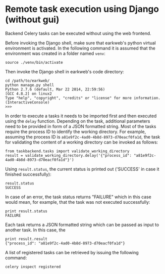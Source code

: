 # Remote task execution using Django (without gui)

Backend Celery tasks can be executed without using the web frontend. 

Before invoking the Django shell, make sure that earkweb's python virtual environment is activated. In the following
command it is assumed that the environment was created in a folder named `venv`:

    source ./venv/bin/activate
    
Then invoke the Django shell in earkweb's code directory:

    cd /path/to/earkweb/
    python manage.py shell
    Python 2.7.6 (default, Mar 22 2014, 22:59:56) 
    [GCC 4.8.2] on linux2
    Type "help", "copyright", "credits" or "license" for more information.
    (InteractiveConsole)
    >>> 
    
In order to execute a tasks it needs to be imported first and then executed using the `delay` function. Depending on 
the task, additional parameters need to be provided in form of a JSON formatted string. Most of the tasks require the 
process ID to identify the working directory. For example, assuming the process ID is 
`a81e9f2c-4ad0-4b8d-8973-d70eacf0fa1d`, the task for validating the content of a working directory can be invoked as 
follows:

    from taskbackend.tasks import validate_working_directory
    result = validate_working_directory.delay('{"process_id": "a81e9f2c-4ad0-4b8d-8973-d70eacf0fa1d"}')

Using `result.status`, the current status is printed out ('SUCCESS' in case it finished successfully):

    result.status
    SUCCESS
    
In case of an error, the task status returns "FAILURE" which in this case would mean, for example, that the task was 
not executed successfully: 

    print result.status
    FAILURE

Each task returns a JSON formatted string which can be passed as input to another task. In this case, the 

    print result.result
    {"process_id": "a81e9f2c-4ad0-4b8d-8973-d70eacf0fa1d"}

A list of registered tasks can be retrieved by issuing the following command: 

    celery inspect registered
